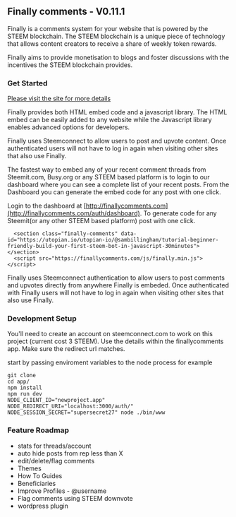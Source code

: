 
## Finally comments - V0.11.1
Finally is a comments system for your website that is powered by the STEEM blockchain. The STEEM blockchain is a unique piece of technology that allows content creators to receive a share of weekly token rewards.

Finally aims to provide monetisation to blogs and foster discussions with the incentives the STEEM blockchain provides.

### Get Started
[Please visit the site for more details](http://finallycomments.com)

Finally provides both HTML embed code and a javascript library. The HTML embed can be easily added to any website while the Javascript library enables advanced options for developers.

Finally uses Steemconnect to allow users to post and upvote content. Once authenticated users will not have to log in again when visiting other sites that also use Finally.

The fastest way to embed any of your recent comment threads from Steemit.com, Busy.org or any STEEM based platform is to login to our dashboard where you can see a complete list of your recent posts. From the Dashboard you can generate the embed code for any post with one click.


Login to the dashboard at [http://finallycomments.com](http://finallycomments.com/auth/dashboard). To generate code for any Steemit(or any other STEEM based platform) post with one click.

```
  <section class="finally-comments" data-id="https://utopian.io/utopian-io/@sambillingham/tutorial-beginner-friendly-build-your-first-steem-bot-in-javascript-30minutes"></section>
  <script src="https://finallycomments.com/js/finally.min.js"></script>

```

Finally uses Steemconnect authentication to allow users to post comments and upvotes directly from anywhere Finally is embeded. Once authenticated with Finally users will not have to log in again when visiting other sites that also use Finally.

### Development Setup
You'll need to create an account on steemconnect.com to work on this project (current cost 3 STEEM). Use the details within the finallycomments app. Make sure the redirect url matches.

start by passing enviroment variables to the node process for example
```
git clone
cd app/
npm install
npm run dev
NODE_CLIENT_ID="newproject.app" NODE_REDIRECT_URI="localhost:3000/auth/" NODE_SESSION_SECRET="supersecret27" node ./bin/www
```

### Feature Roadmap
- stats for threads/account
- auto hide posts from rep less than X
- edit/delete/flag comments
- Themes
- How To Guides
- Beneficiaries
- Improve Profiles - @username
- Flag comments using STEEM downvote
- wordpress plugin
